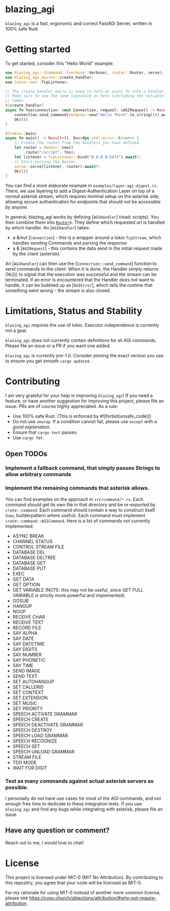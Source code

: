 # blazing_agi
`blazing_agi` is a fast, ergonomic and correct FastAGI Server, written in 100% safe Rust.

# Getting started
To get started, consider this "Hello World" example:
```rust
use blazing_agi::{command::{verbose::Verbose}, router::Router, serve};
use blazing_agi_macros::create_handler;
use tokio::net::TcpListener;

// The create_handler macro is used to turn an async fn into a handler.
// Make sure to use the same signature as here (including the variable names, but not the function
// name)
#[create_handler]
async fn foo(connection: &mut Connection, request: &AGIRequest) -> Result<(), AGIError> {
    connection.send_command(Verbose::new("Hello There".to_string())).await?;
    Ok(())
}

#[tokio::main]
async fn main() -> Result<(), Box<dyn std::error::Error>> {
    // Create the router from the handlers you have defined
    let router = Router::new()
        .route("/script", foo);
    let listener = TcpListener::bind("0.0.0.0:5473").await?;
    // Start serving the Router
    serve::serve(listener, router).await?;
    Ok(())
}
```
You can find a more elaborate example in `examples/layer-agi-digest.rs`.
There, we use layering to add a Digest-Authentication Layer on top of a normal asterisk stream,
which requires minimal setup on the asterisk side, allowing secure authentication for endpoints
that should not be accessible by anyone.

In general, blazing_agi works by defining [`AGIHandler`] (read: scripts). You then combine them
into [`Router`](crate::router::Router)s. They define which requested uri is handled by which
handler.
An [`AGIHandler`] takes:
- a &mut [`Connection`] - this is a wrapper around a tokio `TcpStream`, which handles sending
Commands and parsing the response
- a & [`AGIRequest`] - this contains the data send in the initial request made by the client
(asterisk).

An [`AGIHandler`] can then use the [`Connection::send_command`] function to send commands to
the client.
When it is done, the Handler simply returns Ok(()) to signal that the
execution was successful and the stream can be terminated.
If an error is encountered that the Handler does not want to handle, it can be bubbled up as
[`AGIError`], which tells the runtime that something went wrong - the stream is also closed.

# Limitations, Status and Stability
`blazing_agi` requires the use of tokio. Executor independence is currently not a goal.

`blazing_agi` does not currently contain definitions for all AGI commands.
Please file an issue or a PR if you want one added.

`blazing_agi` is currently pre-1.0. Consider pinning the exact version you use to ensure you get smooth `cargo update`s.

# Contributing
I am very grateful for your help in improving `blazing_agi`!
If you need a feature, or have another suggestion for improving this project, please file an issue.
PRs are of course highly appreciated. As a rule:
- Use 100% safe Rust. (This is enforced by #![forbid(unsafe_code)])
- Do not use `unwrap`. If a condition cannot fail, please use `except` *with a good explanation*.
- Ensure that `cargo test` passes.
- Use `cargo fmt`.

## Open TODOs
### Implement a fallback command, that simply passes Strings to allow arbitrary commands
### Implement the remaining commands that asterisk allows.
You can find examples on the approach in `src/command/*.rs`.
Each command should get its own file in that directory and be re-exported by `crate::command`.
Each command should contain a way to construct itself (`new`, builderpattern where useful).
Each command must implement `crate::command::AGICommand`.
Here is a list of commands not currently implemented:
- ASYNC BREAK
- CHANNEL STATUS
- CONTROL STREAM FILE
- DATABASE DEL
- DATABASE DELTREE
- DATABASE GET
- DATABASE PUT
- EXEC
- GET DATA
- GET OPTION
- GET VARIABLE (NOTE: this may not be useful, since GET FULL VARIABLE is strictly more powerful and implemented)
- GOSUB
- HANGUP
- NOOP
- RECEIVE CHAR
- RECEIVE TEXT
- RECORD FILE
- SAY ALPHA
- SAY DATE
- SAY DATETIME
- SAY DIGITS
- SAY NUMBER
- SAY PHONETIC
- SAY TIME
- SEND IMAGE
- SEND TEXT
- SET AUTOHANGUP
- SET CALLERID
- SET CONTEXT
- SET EXTENSION
- SET MUSIC
- SET PRIORITY
- SPEECH ACTIVATE GRAMMAR
- SPEECH CREATE
- SPEECH DEACTIVATE GRAMMAR
- SPEECH DESTROY
- SPEECH LOAD GRAMMAR
- SPEECH RECOGNIZE
- SPEECH SET
- SPEECH UNLOAD GRAMMAR
- STREAM FILE
- TDD MODE
- WAIT FOR DIGIT

### Test as many commands against actual asterisk servers as possible.
I personally do not have use cases for most of the AGI commands, and not enough free time to dedicate to these integration tests.
If you use `blazing_agi` and find any bugs while integrating with asterisk, please file an issue.

## Have any question or comment?
Reach out to me, I would love to chat!


# License
This project is licensed under MIT-0 (MIT No Attribution).
By contributing to this repositry, you agree that your code will be licensed as MIT-0.

For my rationale for using MIT-0 instead of another more common license, please see
https://copy.church/objections/attribution/#why-not-require-attribution .

